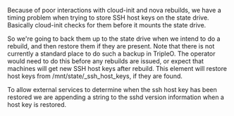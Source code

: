 Because of poor interactions with cloud-init and nova rebuilds, we
have a timing problem when trying to store SSH host keys on the state
drive. Basically cloud-init checks for them before it mounts the state
drive.

So we're going to back them up to the state drive when we intend to do
a rebuild, and then restore them if they are present. Note that there
is not currently a standard place to do such a backup in TripleO. The
operator would need to do this before any rebuilds are issued, or expect
that machines will get new SSH host keys after rebuild.
This element will restore host keys from /mnt/state/\_ssh\_host\_keys, if
they are found.

To allow external services to determine when the ssh host key has been
restored we are appending a string to the sshd version information when a host
key is restored.

